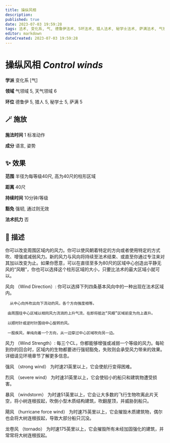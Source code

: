 ```yaml
---
title: 操纵风相
description: 
published: true
date: 2023-07-03 19:59:28
tags: 法术, 变化系, 气, 德鲁伊法术, 5环法术, 猎人法术, 秘学士法术, 萨满法术, 气领域, 天气领域
editor: markdown
dateCreated: 2023-07-03 19:59:28
---
```


# **操纵风相** *Control winds*

**学派** 变化系 \[气\] 

**领域** 气领域 5, 天气领域 6

**环位** 德鲁伊 5, 猎人 5, 秘学士 5, 萨满 5

## 🪄 施放

**施法时间** 1 标准动作

**成分** 语言, 姿势

## ✨ 效果  

**范围** 半径为每等级40尺, 高为40尺的柱形区域

**距离** 40尺  

**持续时间** 10分钟/等级 

**豁免** 强韧, 通过则无效

**法术抗力** 否

## 📖 描述

你可以改变周围区域内的风力。你可以使风朝着特定的方向或者使用特定的方式吹、增强或减弱风力。新的风力与风向将持续至法术结束、或直至你通过专注来对其加以改变为止。如果你愿意，可以在直径至多为80尺的区域中心创造出平静无风的“风眼”，你也可以选择这个柱形区域的大小，只要比法术的最大区域小就可以。

风向 （Wind Direction）: 你可以选择下列四条基本风向中的一种出现在法术区域内。

      从中心向外吹出向下流动的风，各个方向强度相等。

     由周围往中心区域以相同风力流淌的上升气流，在即将抵达“风眼”区域前变为向上直升。

     以顺时针或逆时针围绕中心旋转的风。

     一股疾风，单纯向着一个方向，从一边穿过中心区域吹向另一边。

 风力 （Wind Strength）: 每三个CL，你都能够增强或减弱一个等级的风力。每轮到你的回合时，区域内的生物都要进行强韧豁免，失败则会承受风力带来的效果。详细请见环境章节了解更多信息。

强风 （strong wind） 为时速21英里以上，它会使航行变得困难。

烈风 （severe wind） 为时速31英里以上，它会使较小的船只和建筑物遭受损害。

暴风 （windstorm） 为时速51英里以上，它会让大多数的飞行生物吹离此片天空，将小树连根拔起，吹倒小型木质结构建筑，吹翻屋顶，并威胁到船只。

飓风 （hurricane force wind） 为时速75英里以上，它会摧毁木质建筑物，偶尔也会将大树连根拔起，导致大部分船只沉没。

龙卷风 （tornado） 为时速175英里以上，它会摧毁所有未经加固强化的建筑，并常常将大树连根拔起。
    